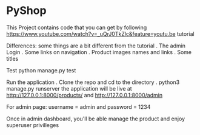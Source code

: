 # PyShop

This Project contains code that you can get by following https://www.youtube.com/watch?v=_uQrJ0TkZlc&feature=youtu.be tutorial

Differences:
some things are a bit different from the tutorial
. The admin Login
. Some links on navigation
. Product images names and links
. Some titles

Test
python manage.py test

Run the application
. Clone the repo and cd to the directory
. python3 manage.py runserver
the application will be live at http://127.0.0.1:8000/products/ and 
http://127.0.0.1:8000/admin

For admin page: username = admin and password = 1234

Once in admin dashboard, you'll be able manage the product and enjoy superuser privilleges
